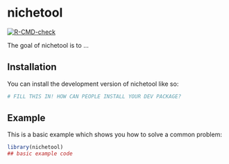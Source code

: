 
# nichetool

<!-- badges: start -->
[![R-CMD-check](https://github.com/benjaminhlina/nichetool/actions/workflows/R-CMD-check.yaml/badge.svg)](https://github.com/benjaminhlina/nichetool/actions/workflows/R-CMD-check.yaml)
<!-- badges: end -->

The goal of nichetool is to ...

## Installation

You can install the development version of nichetool like so:

``` r
# FILL THIS IN! HOW CAN PEOPLE INSTALL YOUR DEV PACKAGE?
```

## Example

This is a basic example which shows you how to solve a common problem:

``` r
library(nichetool)
## basic example code
```

